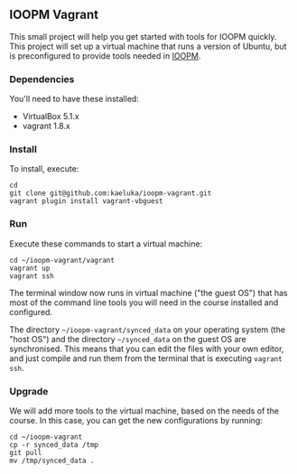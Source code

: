## IOOPM Vagrant

This small project will help you get started with tools for IOOPM quickly.
This project will set up a virtual machine that runs a version of Ubuntu,
but is preconfigured to provide tools needed in [IOOPM](http://wrigstad.com/ioopm).

### Dependencies

You'll need to have these installed:

 - VirtualBox 5.1.x
 - vagrant 1.8.x
 
### Install

To install, execute:

    cd
    git clone git@github.com:kaeluka/ioopm-vagrant.git
    vagrant plugin install vagrant-vbguest

### Run

Execute these commands to start a virtual machine:

    cd ~/ioopm-vagrant/vagrant
    vagrant up
    vagrant ssh
    
The terminal window now runs in virtual machine ("the guest OS")
that has most of the command line tools you will need in the 
course installed and configured.

The directory `~/ioopm-vagrant/synced_data` on your operating
system (the "host OS") and the directory `~/synced_data` on the
guest OS are synchronised. This means that you can edit the files
with your own editor, and just compile and run them from the terminal
that is executing `vagrant ssh`.

### Upgrade

We will add more tools to the virtual machine, based on the needs of the course.
In this case, you can get the new configurations by running:

    cd ~/ioopm-vagrant
    cp -r synced_data /tmp
    git pull
    mv /tmp/synced_data .

